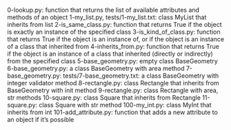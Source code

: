0-lookup.py: function that returns the list of available attributes and methods of an object
1-my_list.py, tests/1-my_list.txt: class MyList that inherits from list
2-is_same_class.py: function that returns True if the object is exactly an instance of the specified class
3-is_kind_of_class.py: function that returns True if the object is an instance of, or if the object is an instance of a class that inherited from
4-inherits_from.py: function that returns True if the object is an instance of a class that inherited (directly or indirectly) from the specified class
5-base_geometry.py: empty class BaseGeometry
6-base_geometry.py: a class BaseGeometry with area method
7-base_geometry.py: tests/7-base_geometry.txt: a class BaseGeometry with integer validator method
8-rectangle.py: class Rectangle that inherits from BaseGeometry with init method
9-rectangle.py: class Rectangle with area, str methods
10-square.py: class Square that inherits from Rectangle
11-square.py: class Square with str method
100-my_int.py: class MyInt that inherits from int
101-add_attribute.py: function that adds a new attribute to an object if it’s possible
